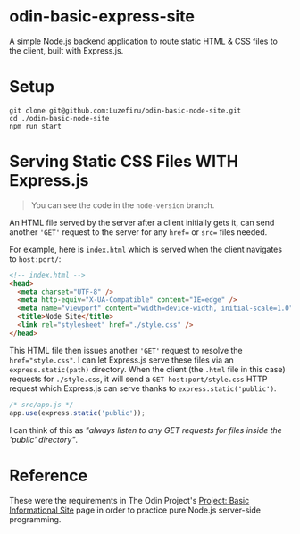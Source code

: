# odin-basic-express-site

A simple Node.js backend application to route static HTML & CSS files to the client, built with Express.js.

# Setup

```shell
git clone git@github.com:Luzefiru/odin-basic-node-site.git
cd ./odin-basic-node-site
npm run start
```

# Serving Static CSS Files WITH Express.js

> You can see the code in the `node-version` branch.

An HTML file served by the server after a client initially gets it, can send another `'GET'` request to the server for any `href=` or `src=` files needed.

For example, here is `index.html` which is served when the client navigates to `host:port/`:

```html
<!-- index.html -->
<head>
  <meta charset="UTF-8" />
  <meta http-equiv="X-UA-Compatible" content="IE=edge" />
  <meta name="viewport" content="width=device-width, initial-scale=1.0" />
  <title>Node Site</title>
  <link rel="stylesheet" href="./style.css" />
</head>
```

This HTML file then issues another `'GET'` request to resolve the `href="style.css"`. I can let Express.js serve these files via an `express.static(path)` directory. When the client (the `.html` file in this case) requests for `./style.css`, it will send a `GET host:port/style.css` HTTP request which Express.js can serve thanks to `express.static('public')`.

```js
/* src/app.js */
app.use(express.static('public'));
```

I can think of this as _"always listen to any GET requests for files inside the 'public' directory"_.

# Reference

These were the requirements in The Odin Project's [Project: Basic Informational Site](https://www.theodinproject.com/lessons/nodejs-basic-informational-site) page in order to practice pure Node.js server-side programming.

